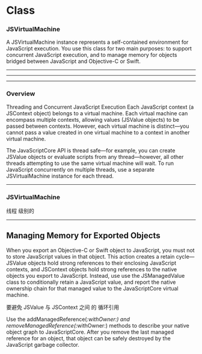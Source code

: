 

# Class


### JSVirtualMachine



A JSVirtualMachine instance represents a self-contained environment for JavaScript execution. You use this class for two main purposes: to support concurrent JavaScript execution, and to manage memory for objects bridged between JavaScript and Objective-C or Swift.


<hr>


<hr>


<hr>

### Overview


Threading and Concurrent JavaScript Execution
Each JavaScript context (a JSContext object) belongs to a virtual machine. Each virtual machine can encompass multiple contexts, allowing values (JSValue objects) to be passed between contexts. However, each virtual machine is distinct—you cannot pass a value created in one virtual machine to a context in another virtual machine.

The JavaScriptCore API is thread safe—for example, you can create JSValue objects or evaluate scripts from any thread—however, all other threads attempting to use the same virtual machine will wait. To run JavaScript concurrently on multiple threads, use a separate JSVirtualMachine instance for each thread.

<hr>


### JSVirtualMachine


线程 级别的



<hr>



## Managing Memory for Exported Objects



When you export an Objective-C or Swift object to JavaScript, you must not to store JavaScript values in that object. This action creates a retain cycle—JSValue objects hold strong references to their enclosing JavaScript contexts, and JSContext objects hold strong references to the native objects you export to JavaScript. Instead, use use the JSManagedValue class to conditionally retain a JavaScript value, and report the native ownership chain for that managed value to the JavaScriptCore virtual machine.



要避免 JSValue 与 JSContext 之间 的 循环引用




Use the addManagedReference(_:withOwner:) and removeManagedReference(_:withOwner:) methods to describe your native object graph to JavaScriptCore. After you remove the last managed reference for an object, that object can be safely destroyed by the JavaScript garbage collector.
